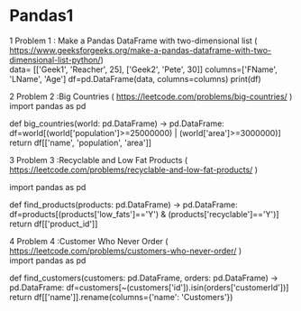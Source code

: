 # Pandas1

1 Problem 1 : Make a Pandas DataFrame with two-dimensional list	(	https://www.geeksforgeeks.org/make-a-pandas-dataframe-with-two-dimensional-list-python/)
<br>
data=  [['Geek1', 'Reacher', 25],
['Geek2', 'Pete', 30]]
columns=['FName', 'LName', 'Age']
df=pd.DataFrame(data, columns=columns)
print(df)

2 Problem 2 :Big Countries	(	https://leetcode.com/problems/big-countries/ )
<br>
import pandas as pd

def big_countries(world: pd.DataFrame) -> pd.DataFrame:
    df=world[(world['population']>=25000000) | (world['area']>=3000000)]
    return df[['name', 'population', 'area']]

3 Problem 3 :Recyclable and Low Fat Products	(	https://leetcode.com/problems/recyclable-and-low-fat-products/ )
<br>

import pandas as pd

def find_products(products: pd.DataFrame) -> pd.DataFrame:
    df=products[(products['low_fats']=='Y') & (products['recyclable']=='Y')]
    return df[['product_id']]


4 Problem 4 :Customer Who Never Order	(	https://leetcode.com/problems/customers-who-never-order/  )
<br>
import pandas as pd

def find_customers(customers: pd.DataFrame, orders: pd.DataFrame) -> pd.DataFrame:
    df=customers[~(customers['id']).isin(orders['customerId'])]
    return df[['name']].rename(columns={'name': 'Customers'})

